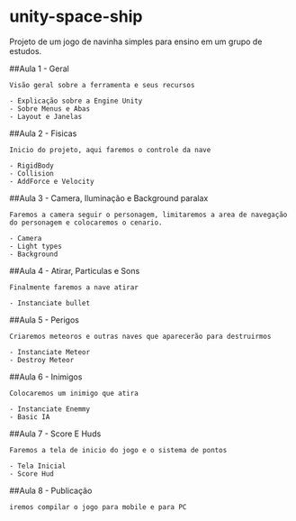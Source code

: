 # unity-space-ship

Projeto de um jogo de navinha simples para ensino em um grupo de estudos.

##Aula 1 - Geral

	Visão geral sobre a ferramenta e seus recursos

	- Explicação sobre a Engine Unity
	- Sobre Menus e Abas
	- Layout e Janelas

##Aula 2 - Fisicas

	Inicio do projeto, aqui faremos o controle da nave

	- RigidBody
	- Collision
	- AddForce e Velocity

##Aula 3 - Camera, Iluminação e Background paralax
	
	Faremos a camera seguir o personagem, limitaremos a area de navegação do personagem e colocaremos o cenario.

	- Camera
	- Light types
	- Background

##Aula 4 - Atirar, Particulas e Sons

	Finalmente faremos a nave atirar

	- Instanciate bullet

##Aula 5 - Perigos

	Criaremos meteoros e outras naves que aparecerão para destruirmos

	- Instanciate Meteor
	- Destroy Meteor

##Aula 6 - Inimigos

	Colocaremos um inimigo que atira

	- Instanciate Enemmy
	- Basic IA

##Aula 7 - Score E Huds

	Faremos a tela de inicio do jogo e o sistema de pontos

	- Tela Inicial
	- Score Hud

##Aula 8 - Publicação

	iremos compilar o jogo para mobile e para PC

	
